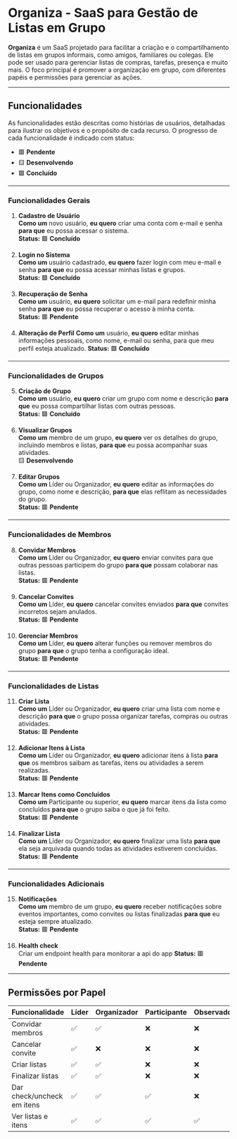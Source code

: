 # Organiza - SaaS para Gestão de Listas em Grupo

**Organiza** é um SaaS projetado para facilitar a criação e o compartilhamento de listas em grupos informais, como amigos, familiares ou colegas. Ele pode ser usado para gerenciar listas de compras, tarefas, presença e muito mais. O foco principal é promover a organização em grupo, com diferentes papéis e permissões para gerenciar as ações.

---

## Funcionalidades

As funcionalidades estão descritas como histórias de usuários, detalhadas para ilustrar os objetivos e o propósito de cada recurso. O progresso de cada funcionalidade é indicado com status:

- 🟥 **Pendente**
- 🟨 **Desenvolvendo**
- 🟩 **Concluído**

---

### Funcionalidades Gerais

1. **Cadastro de Usuário**  
   **Como um** novo usuário, **eu quero** criar uma conta com e-mail e senha **para que** eu possa acessar o sistema.  
   **Status:** 🟩 **Concluído**

2. **Login no Sistema**  
   **Como um** usuário cadastrado, **eu quero** fazer login com meu e-mail e senha **para que** eu possa acessar minhas listas e grupos.  
   **Status:** 🟩 **Concluído**

3. **Recuperação de Senha**  
   **Como um** usuário, **eu quero** solicitar um e-mail para redefinir minha senha **para que** eu possa recuperar o acesso à minha conta.  
   **Status:** 🟥 **Pendente**

4. **Alteração de Perfil**
   **Como um** usuário, **eu quero** editar minhas informações pessoais, como nome, e-mail ou senha, para que meu perfil esteja atualizado.
   **Status:** 🟩 **Concluído**

---

### Funcionalidades de Grupos

5. **Criação de Grupo**  
   **Como um** usuário, **eu quero** criar um grupo com nome e descrição **para que** eu possa compartilhar listas com outras pessoas.  
   **Status:** 🟩 **Concluído**

6. **Visualizar Grupos**  
   **Como um** membro de um grupo, **eu quero** ver os detalhes do grupo, incluindo membros e listas, **para que** eu possa acompanhar suas atividades.  
   🟨 **Desenvolvendo**

7. **Editar Grupos**  
   **Como um** Líder ou Organizador, **eu quero** editar as informações do grupo, como nome e descrição, **para que** elas reflitam as necessidades do grupo.  
   **Status:** 🟥 **Pendente**

---

### Funcionalidades de Membros

8. **Convidar Membros**  
   **Como um** Líder ou Organizador, **eu quero** enviar convites para que outras pessoas participem do grupo **para que** possam colaborar nas listas.  
   **Status:** 🟥 **Pendente**

9. **Cancelar Convites**  
   **Como um** Líder, **eu quero** cancelar convites enviados **para que** convites incorretos sejam anulados.  
   **Status:** 🟥 **Pendente**

10. **Gerenciar Membros**  
   **Como um** Líder, **eu quero** alterar funções ou remover membros do grupo **para que** o grupo tenha a configuração ideal.  
   **Status:** 🟥 **Pendente**

---

### Funcionalidades de Listas

11. **Criar Lista**  
    **Como um** Líder ou Organizador, **eu quero** criar uma lista com nome e descrição **para que** o grupo possa organizar tarefas, compras ou outras atividades.  
    **Status:** 🟥 **Pendente**

12. **Adicionar Itens à Lista**  
    **Como um** Líder ou Organizador, **eu quero** adicionar itens à lista **para que** os membros saibam as tarefas, itens ou atividades a serem realizadas.  
    **Status:** 🟥 **Pendente**

13. **Marcar Itens como Concluídos**  
    **Como um** Participante ou superior, **eu quero** marcar itens da lista como concluídos **para que** o grupo saiba o que já foi feito.  
    **Status:** 🟥 **Pendente**

14. **Finalizar Lista**  
    **Como um** Líder ou Organizador, **eu quero** finalizar uma lista **para que** ela seja arquivada quando todas as atividades estiverem concluídas.  
    **Status:** 🟥 **Pendente**

---

### Funcionalidades Adicionais

15. **Notificações**  
    **Como um** membro de um grupo, **eu quero** receber notificações sobre eventos importantes, como convites ou listas finalizadas **para que** eu esteja sempre atualizado.  
    **Status:** 🟥 **Pendente**

16. **Health check**  
    Criar um endpoint health para  monitorar a api do app
    **Status:** 🟥 **Pendente**
---

## Permissões por Papel

| Funcionalidade                     | Líder | Organizador | Participante | Observador |
|------------------------------------|-------|-------------|--------------|------------|
| Convidar membros                   | ✅    | ✅          | ❌           | ❌         |
| Cancelar convite                   | ✅    | ❌          | ❌           | ❌         |
| Criar listas                       | ✅    | ✅          | ❌           | ❌         |
| Finalizar listas                   | ✅    | ✅          | ❌           | ❌         |
| Dar check/uncheck em itens         | ✅    | ✅          | ✅           | ❌         |
| Ver listas e itens                 | ✅    | ✅          | ✅           | ✅         |
